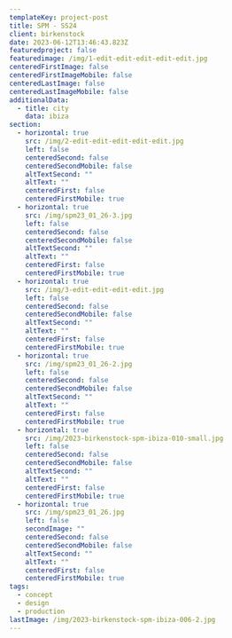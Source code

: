 ```yaml
---
templateKey: project-post
title: SPM - SS24
client: birkenstock
date: 2023-06-12T13:46:43.823Z
featuredproject: false
featuredimage: /img/1-edit-edit-edit-edit-edit.jpg
centeredFirstImage: false
centeredFirstImageMobile: false
centeredLastImage: false
centeredLastImageMobile: false
additionalData:
  - title: city
    data: ibiza
section:
  - horizontal: true
    src: /img/2-edit-edit-edit-edit-edit.jpg
    left: false
    centeredSecond: false
    centeredSecondMobile: false
    altTextSecond: ""
    altText: ""
    centeredFirst: false
    centeredFirstMobile: true
  - horizontal: true
    src: /img/spm23_01_26-3.jpg
    left: false
    centeredSecond: false
    centeredSecondMobile: false
    altTextSecond: ""
    altText: ""
    centeredFirst: false
    centeredFirstMobile: true
  - horizontal: true
    src: /img/3-edit-edit-edit-edit.jpg
    left: false
    centeredSecond: false
    centeredSecondMobile: false
    altTextSecond: ""
    altText: ""
    centeredFirst: false
    centeredFirstMobile: true
  - horizontal: true
    src: /img/spm23_01_26-2.jpg
    left: false
    centeredSecond: false
    centeredSecondMobile: false
    altTextSecond: ""
    altText: ""
    centeredFirst: false
    centeredFirstMobile: true
  - horizontal: true
    src: /img/2023-birkenstock-spm-ibiza-010-small.jpg
    left: false
    centeredSecond: false
    centeredSecondMobile: false
    altTextSecond: ""
    altText: ""
    centeredFirst: false
    centeredFirstMobile: true
  - horizontal: true
    src: /img/spm23_01_26.jpg
    left: false
    secondImage: ""
    centeredSecond: false
    centeredSecondMobile: false
    altTextSecond: ""
    altText: ""
    centeredFirst: false
    centeredFirstMobile: true
tags:
  - concept
  - design
  - production
lastImage: /img/2023-birkenstock-spm-ibiza-006-2.jpg
---
```

